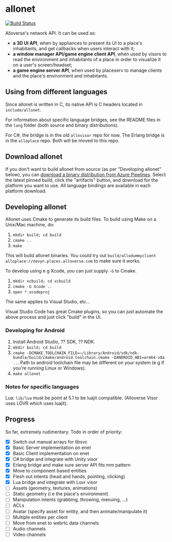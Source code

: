 # allonet

[![Build Status](https://dev.azure.com/alloverse/allonet/_apis/build/status/alloverse.allonet?branchName=master)](https://dev.azure.com/alloverse/allonet/_build/latest?definitionId=1?branchName=master)

Alloverse's network API. It can be used as:

* **a 3D UI API**, when by appliances to present its UI to a place's
  inhabitants, and get callbacks when users interact with it;
* **a window manager API/game engine client API**, when used by visors
  to read the environment and inhabitants of a place in order to visualize
  it on a user's screen/headset;
* **a game engine server API**, when used by placeserv to manage clients and
  the place's environment and inhabitants.

## Using from different languages

Since allonet is written in C, its native API is C headers located in `include/allonet`.

For information about specific language bridges, see the README files in the `lang`
folder (both source and binary distributions).

For C#, the bridge is in the old `allovisor` repo for now. The Erlang bridge is
in the `alloplace` repo. Both will be moved to this repo.

## Download allonet

If you don't want to build allonet from source (as per "Developing allonet" below),
you can [download a binary distribution from Azure 
Pipelines](https://dev.azure.com/alloverse/allonet/_build?definitionId=1). Select
the latest pinned build, click the "artifacts" button, and download for the platform
you want to use. All language bindings are available in each platform download.

## Developing allonet

Allonet uses Cmake to generate its build files. To build using Make on a Unix/Mac machine,
do:

1. `mkdir build; cd build`
2. `cmake ..`
3. `make`

This will build allonet binaries. You could try out `build/allodummyclient alloplace://nevyn.places.alloverse.com`
to make sure it works.

To develop using e g Xcode, you can just supply `-G` to Cmake.

1. `mkdir xcbuild; cd xcbuild`
2. `cmake -G Xcode ..`
3. `open *.xcodeproj`

The same applies to Visual Studio, etc...

Visual Studio Code has great Cmake plugins, so you can just automate the above process
and just click "build" in the UI.

### Developing for Android

1. Install Android Studio, ?? SDK, ?? NDK.
2. `mkdir build; cd build`
3. `cmake -DCMAKE_TOOLCHAIN_FILE=~/Library/Android/sdk/ndk-bundle/build/cmake/android.toolchain.cmake -DANDROID_ABI=arm64-v8a ..`.
   Path to android toolchain file may be different on your system (e g if you're running Linux or Windows).
4. `make allonet`


### Notes for specific languages

Lua: `lib/lua` must be point at 5.1 to be luajit compatible. (Alloverse Visor uses LÖVR which uses luajit).

## Progress

So far, extremely rudimentary. Todo in order of priority:

- [x] Switch out manual arrays for libsvc
- [x] Basic Server implementation on enet
- [x] Basic Client implementation on enet
- [x] C# bridge and integrate with Unity visor
- [x] Erlang bridge and make sure server API fits mm pattern
- [x] Move to component based entities
- [x] Flesh out intents (head and hands, pointing, clicking)
- [x] Lua bridge and integrate with Lovr visor
- [ ] Assets (geometry, textures, animations)
- [ ] Static geometry (i e the place's environment)
- [ ] Manipulation intents (grabbing, throwing, menuing, ...)
- [ ] ACLs
- [ ] Avatar (specify asset for entity, and then animate/manipulate it)
- [ ] Multiple entities per client
- [ ] Move from enet to webrtc data channels
- [ ] Audio channels
- [ ] Video channels
